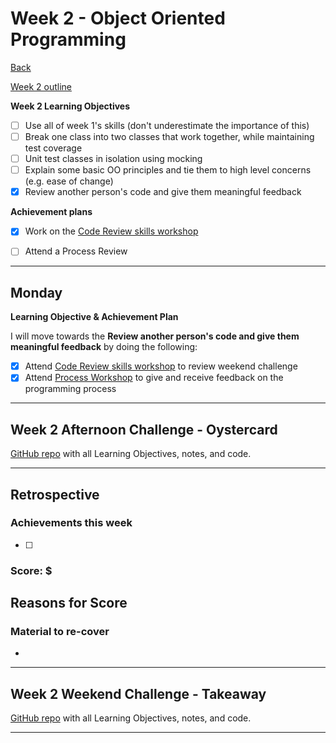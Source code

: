 # Week 2 - Object Oriented Programming

[Back](README.md)

[Week 2 outline](https://github.com/makersacademy/course/blob/master/week_outlines.md#week-2)

**Week 2 Learning Objectives**

- [ ] Use all of week 1's skills (don't underestimate the importance of this)
- [ ] Break one class into two classes that work together, while maintaining test coverage
- [ ] Unit test classes in isolation using mocking
- [ ] Explain some basic OO principles and tie them to high level concerns (e.g. ease of change)
- [x] Review another person's code and give them meaningful feedback

**Achievement plans**

- [x] Work on the [Code Review skills workshop]
- [ ] Attend a Process Review


---

## Monday

**Learning Objective & Achievement Plan**

I will move towards the **Review another person's code and give them meaningful feedback** by doing the following:

- [x] Attend [Code Review skills workshop] to review weekend challenge
- [x] Attend [Process Workshop](../process_workshop.md#23-March) to give and receive feedback on the programming process

---

## Week 2 Afternoon Challenge - Oystercard

[GitHub repo](#) with all Learning Objectives, notes, and code.

---

## Retrospective

### Achievements this week

- [ ] 

### Score: $

**Reasons for Score**
- 

### Material to re-cover

- 


---

## Week 2 Weekend Challenge - Takeaway

[GitHub repo](###) with all Learning Objectives, notes, and code.

---

<!-- Links -->

[Code Review skills workshop]: ../skills_workshops/code_review.md
